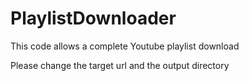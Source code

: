 # PlaylistDownloader

This code allows a complete Youtube playlist download

Please change the target url and the output directory
